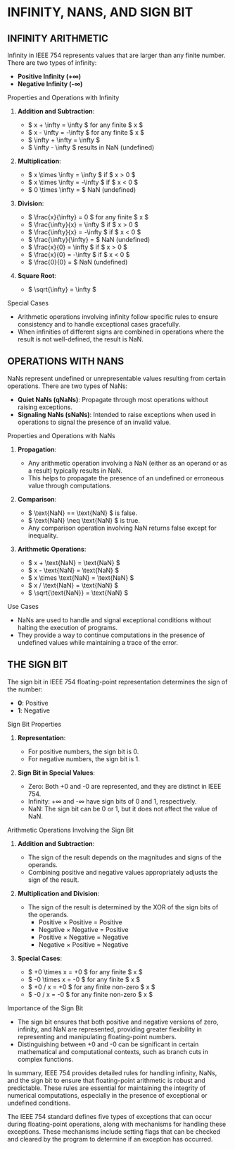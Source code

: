 # INFINITY, NANS, AND SIGN BIT

## INFINITY ARITHMETIC

Infinity in IEEE 754 represents values that are larger than any finite number. There are two types of infinity:

- **Positive Infinity (+∞)**
- **Negative Infinity (-∞)**

Properties and Operations with Infinity

1. **Addition and Subtraction**:
   - $ x + \infty = \infty $ for any finite $ x $
   - $ x - \infty = -\infty $ for any finite $ x $
   - $ \infty + \infty = \infty $
   - $ \infty - \infty $ results in NaN (undefined)

2. **Multiplication**:
   - $ x \times \infty = \infty $ if $ x > 0 $
   - $ x \times \infty = -\infty $ if $ x < 0 $
   - $ 0 \times \infty = $ NaN (undefined)

3. **Division**:
   - $ \frac{x}{\infty} = 0 $ for any finite $ x $
   - $ \frac{\infty}{x} = \infty $ if $ x > 0 $
   - $ \frac{\infty}{x} = -\infty $ if $ x < 0 $
   - $ \frac{\infty}{\infty} = $ NaN (undefined)
   - $ \frac{x}{0} = \infty $ if $ x > 0 $
   - $ \frac{x}{0} = -\infty $ if $ x < 0 $
   - $ \frac{0}{0} = $ NaN (undefined)

4. **Square Root**:
   - $ \sqrt{\infty} = \infty $

Special Cases

- Arithmetic operations involving infinity follow specific rules to ensure consistency and to handle exceptional cases gracefully.
- When infinities of different signs are combined in operations where the result is not well-defined, the result is NaN.

## OPERATIONS WITH NANS

NaNs represent undefined or unrepresentable values resulting from certain operations. There are two types of NaNs:

- **Quiet NaNs (qNaNs)**: Propagate through most operations without raising exceptions.
- **Signaling NaNs (sNaNs)**: Intended to raise exceptions when used in operations to signal the presence of an invalid value.

Properties and Operations with NaNs

1. **Propagation**:
   - Any arithmetic operation involving a NaN (either as an operand or as a result) typically results in NaN.
   - This helps to propagate the presence of an undefined or erroneous value through computations.

2. **Comparison**:
   - $ \text{NaN} == \text{NaN} $ is false.
   - $ \text{NaN} \neq \text{NaN} $ is true.
   - Any comparison operation involving NaN returns false except for inequality.

3. **Arithmetic Operations**:
   - $ x + \text{NaN} = \text{NaN} $
   - $ x - \text{NaN} = \text{NaN} $
   - $ x \times \text{NaN} = \text{NaN} $
   - $ x / \text{NaN} = \text{NaN} $
   - $ \sqrt{\text{NaN}} = \text{NaN} $

Use Cases

- NaNs are used to handle and signal exceptional conditions without halting the execution of programs.
- They provide a way to continue computations in the presence of undefined values while maintaining a trace of the error.

## THE SIGN BIT

The sign bit in IEEE 754 floating-point representation determines the sign of the number:

- **0**: Positive
- **1**: Negative

Sign Bit Properties

1. **Representation**:
   - For positive numbers, the sign bit is 0.
   - For negative numbers, the sign bit is 1.

2. **Sign Bit in Special Values**:
   - Zero: Both +0 and -0 are represented, and they are distinct in IEEE 754.
   - Infinity: +∞ and -∞ have sign bits of 0 and 1, respectively.
   - NaN: The sign bit can be 0 or 1, but it does not affect the value of NaN.

Arithmetic Operations Involving the Sign Bit

1. **Addition and Subtraction**:
   - The sign of the result depends on the magnitudes and signs of the operands.
   - Combining positive and negative values appropriately adjusts the sign of the result.

2. **Multiplication and Division**:
   - The sign of the result is determined by the XOR of the sign bits of the operands.
     - Positive × Positive = Positive
     - Negative × Negative = Positive
     - Positive × Negative = Negative
     - Negative × Positive = Negative

3. **Special Cases**:
   - $ +0 \times x = +0 $ for any finite $ x $
   - $ -0 \times x = -0 $ for any finite $ x $
   - $ +0 / x = +0 $ for any finite non-zero $ x $
   - $ -0 / x = -0 $ for any finite non-zero $ x $

Importance of the Sign Bit

- The sign bit ensures that both positive and negative versions of zero, infinity, and NaN are represented, providing greater flexibility in representing and manipulating floating-point numbers.
- Distinguishing between +0 and -0 can be significant in certain mathematical and computational contexts, such as branch cuts in complex functions.

In summary, IEEE 754 provides detailed rules for handling infinity, NaNs, and the sign bit to ensure that floating-point arithmetic is robust and predictable. These rules are essential for maintaining the integrity of numerical computations, especially in the presence of exceptional or undefined conditions.

The IEEE 754 standard defines five types of exceptions that can occur during floating-point operations, along with mechanisms for handling these exceptions. These mechanisms include setting flags that can be checked and cleared by the program to determine if an exception has occurred.
